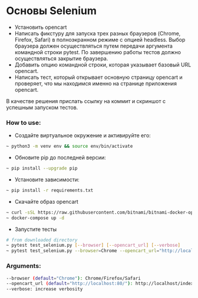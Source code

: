 # Основы Selenium

* Установить opencart
* Написать фикстуру для запуска трех разных браузеров (Chrome, Firefox, Safari) в полноэкранном режиме с опцией headless. Выбор браузера должен осуществляться путем передачи аргумента командной строки pytest. По завершению работы тестов должно осуществляться закрытие браузера.
* Добавить опцию командной строки, которая указывает базовый URL opencart.
* Написать тест, который открывает основную страницу opencart и проверяет, что мы находимся именно на странице приложения opencart.

В качестве решения прислать ссылку на коммит и скриншот с успешным запуском тестов.

### How to use:
* Создайте виртуальное окружение и активируйте его:
```sh
~ python3 -m venv env && source env/bin/activate
```
* Обновите pip до последней версии:
```sh
~ pip install --upgrade pip
```
* Установите зависимости:
```sh
~ pip install -r requirements.txt
```

* Скачайте образ opencart
```sh
~ curl -sSL https://raw.githubusercontent.com/bitnami/bitnami-docker-opencart/master/docker-compose.yml > docker-compose.yml
~ docker-compose up -d
```

* Запустите тесты

```sh
# from downloaded directory
~ pytest test_selenium.py [--browser] [--opencart_url] [--verbose]
~ pytest test_selenium.py --browser=Chrome --opencart_url="http://localhost/index.php" --verbose
```

### Arguments:
```sh
--browser (default="Chrome"): Chrome/Firefox/Safari
--opencart_url (default="http://localhost:80/"): http://localhost/index.php
--verbose: increase verbosity
```

